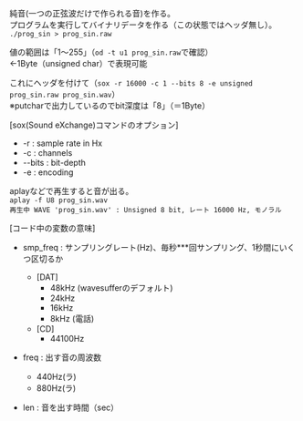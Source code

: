 純音(一つの正弦波だけで作られる音)を作る。  
プログラムを実行してバイナリデータを作る（この状態ではヘッダ無し）。  
`./prog_sin > prog_sin.raw`  

値の範囲は「1〜255」（`od -t u1 prog_sin.raw`で確認）  
←1Byte（unsigned char）で表現可能  

これにヘッダを付けて（`sox -r 16000 -c 1 --bits 8 -e unsigned prog_sin.raw prog_sin.wav`）  
※putcharで出力しているのでbit深度は「8」（＝1Byte）  

[sox(Sound eXchange)コマンドのオプション]
- -r : sample rate in Hx
- -c : channels
- --bits : bit-depth
- -e : encoding

aplayなどで再生すると音が出る。  
`aplay -f U8 prog_sin.wav`  
`再生中 WAVE 'prog_sin.wav' : Unsigned 8 bit, レート 16000 Hz, モノラル`  

[コード中の変数の意味]
- smp_freq : サンプリングレート(Hz)、毎秒***回サンプリング、1秒間にいくつ区切るか  
  - [DAT]              
    - 48kHz (wavesufferのデフォルト)                
    - 24kHz                
    - 16kHz                
    - 8kHz (電話)                 
  - [CD]
    - 44100Hz

- freq : 出す音の周波数
  - 440Hz(ラ)
  - 880Hz(ラ)

- len : 音を出す時間（sec）

  
